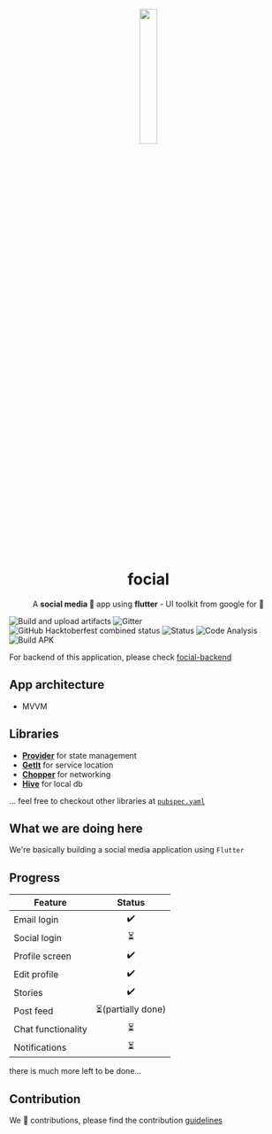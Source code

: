 <p align="center"> <img src="https://github.com/stackinflow/focial/blob/develop/assets/logo.png" width="25%" height="25%"> </p>
<h1 align="center"> focial</h1>

<p align="center"> A <strong>social media 👻</strong> app using <strong>flutter</strong> - UI toolkit from google for 📱 </p>

![Build and upload artifacts](https://github.com/stackinflow/focial/workflows/Build%20and%20upload%20artifacts/badge.svg) ![Gitter](https://img.shields.io/gitter/room/stackinflow/focial) ![GitHub Hacktoberfest combined status](https://img.shields.io/github/hacktoberfest/2020/stackinflow/focial) ![Status](https://img.shields.io/badge/status-development-blue) ![Code Analysis](https://github.com/stackinflow/focial/workflows/Analyze%20code/badge.svg) ![Build APK](https://github.com/stackinflow/focial/workflows/Build%20APK/badge.svg)


For backend of this application, please check [focial-backend](https://github.com/stackinflow/focial-backend)

## App architecture
* MVVM

## Libraries
* [**Provider**](https://pub.dev/packages/provider) for state management
* [**GetIt**](https://pub.dev/packages/get_it) for service location 
* [**Chopper**](https://pub.dev/packages/chopper) for networking
* [**Hive**](https://pub.dev/packages/hive) for local db

... feel free to checkout other libraries at [`pubspec.yaml`](pubspec.yaml)


## What we are doing here
We're basically building a social media application using `Flutter`

## Progress
| Feature |  Status  |
|---------|:--------:|
|Email login| ✔️ |
|Social login| ⏳ |
|Profile screen| ✔️ |
|Edit profile| ✔️ |
|Stories| ✔️ |
|Post feed| ⏳(partially done) |
|Chat functionality |⏳ |
|Notifications|⏳|

there is much more left to be done...

## Contribution
We 💖 contributions, please find the contribution [guidelines](https://stackinflow.github.io/)


